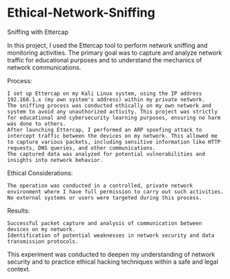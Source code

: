# Ethical-Network-Sniffing
Sniffing with Ettercap

In this project, I used the Ettercap tool to perform network sniffing and monitoring activities. The primary goal was to capture and analyze network traffic for educational purposes and to understand the mechanics of network communications.

Process:

    I set up Ettercap on my Kali Linux system, using the IP address 192.168.1.x (my own system's address) within my private network.
    The sniffing process was conducted ethically on my own network and system to avoid any unauthorized activity. This project was strictly for educational and cybersecurity learning purposes, ensuring no harm was done to others.
    After launching Ettercap, I performed an ARP spoofing attack to intercept traffic between the devices on my network. This allowed me to capture various packets, including sensitive information like HTTP requests, DNS queries, and other communications.
    The captured data was analyzed for potential vulnerabilities and insights into network behavior.

Ethical Considerations:

    The operation was conducted in a controlled, private network environment where I have full permission to carry out such activities. No external systems or users were targeted during this process.

Results:

    Successful packet capture and analysis of communication between devices on my network.
    Identification of potential weaknesses in network security and data transmission protocols.

This experiment was conducted to deepen my understanding of network security and to practice ethical hacking techniques within a safe and legal context.


                                                       
